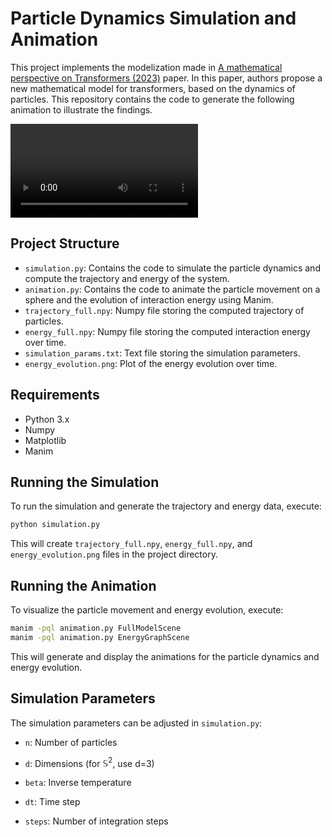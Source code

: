 # Particle Dynamics Simulation and Animation

This project implements the modelization made in [A mathematical perspective on Transformers (2023)](https://arxiv.org/abs/2312.10794) paper. In this paper, authors propose a new mathematical model for transformers, based on the dynamics of particles. This repository contains the code to generate the following animation to illustrate the findings.

![Particle Dynamics Animation](media/videos/animation/1080p60/EnergyGraphScene.mp4)

## Project Structure

- `simulation.py`: Contains the code to simulate the particle dynamics and compute the trajectory and energy of the system.
- `animation.py`: Contains the code to animate the particle movement on a sphere and the evolution of interaction energy using Manim.
- `trajectory_full.npy`: Numpy file storing the computed trajectory of particles.
- `energy_full.npy`: Numpy file storing the computed interaction energy over time.
- `simulation_params.txt`: Text file storing the simulation parameters.
- `energy_evolution.png`: Plot of the energy evolution over time.

## Requirements

- Python 3.x
- Numpy
- Matplotlib
- Manim


## Running the Simulation

To run the simulation and generate the trajectory and energy data, execute:
```sh
python simulation.py
```

This will create ``trajectory_full.npy``, ``energy_full.npy``, and ``energy_evolution.png`` files in the project directory.

## Running the Animation

To visualize the particle movement and energy evolution, execute:

```sh
manim -pql animation.py FullModelScene
manim -pql animation.py EnergyGraphScene
```

This will generate and display the animations for the particle dynamics and energy evolution.

## Simulation Parameters
The simulation parameters can be adjusted in ``simulation.py``:

- ``n``: Number of particles
- ``d``: Dimensions (for $\mathbb{S}^2$, use d=3)

- ``beta``: Inverse temperature
- ``dt``: Time step
- ``steps``: Number of integration steps
